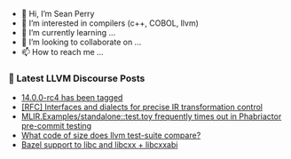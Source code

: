 - 👋 Hi, I’m Sean Perry
- 👀 I’m interested in compilers (c++, COBOL, llvm)
- 🌱 I’m currently learning ...
- 💞️ I’m looking to collaborate on ...
- 📫 How to reach me ...

<!---
s66perry/s66perry is a ✨ special ✨ repository because its `README.md` (this file) appears on your GitHub profile.
You can click the Preview link to take a look at your changes.
--->
### 📕 Latest LLVM Discourse Posts

<!-- DISCOURSE-LLVM:START -->
- [14.0.0-rc4 has been tagged](https://discourse.llvm.org/t/14-0-0-rc4-has-been-tagged/60897/10)
- [[RFC] Interfaces and dialects for precise IR transformation control](https://discourse.llvm.org/t/rfc-interfaces-and-dialects-for-precise-ir-transformation-control/60927/9)
- [MLIR.Examples/standalone::test.toy frequently times out in Phabriactor pre-commit testing](https://discourse.llvm.org/t/mlir-examples-standalone-test-toy-frequently-times-out-in-phabriactor-pre-commit-testing/60971/5)
- [What code of size does llvm test-suite compare?](https://discourse.llvm.org/t/what-code-of-size-does-llvm-test-suite-compare/60989/1)
- [Bazel support to libc and libcxx + libcxxabi](https://discourse.llvm.org/t/bazel-support-to-libc-and-libcxx-libcxxabi/60988/1)
<!-- DISCOURSE-LLVM:END -->
